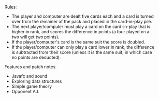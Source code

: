 Rules:
- The player and computer are dealt five cards each and a card is turned over from the remainer of the pack and placed in the card-in-play pile.
- The next player/computer must play a card on the card-in-play that is higher in rank, and scores the difference in points (a four played on a two will get two points).
- If the player/computer's card is the same suit the score is doubled.
- If the player/computer can only play a card lower in rank, the difference is subtracted from their score (unless it is the same suit, in which case no points are deducted).


Features and patch notes:
- Javafx and sound
- Exploring data structures
- Simple game theory
- Opponent A.I.
